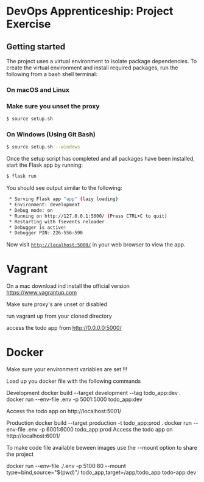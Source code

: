 # DevOps Apprenticeship: Project Exercise

## Getting started

The project uses a virtual environment to isolate package dependencies. To create the virtual environment and install required packages, run the following from a bash shell terminal:

### On macOS and Linux
### Make sure you unset the proxy ###

```bash
$ source setup.sh
```
### On Windows (Using Git Bash)
```bash
$ source setup.sh --windows
```

Once the setup script has completed and all packages have been installed, start the Flask app by running:
```bash
$ flask run
```

You should see output similar to the following:
```bash
 * Serving Flask app "app" (lazy loading)
 * Environment: development
 * Debug mode: on
 * Running on http://127.0.0.1:5000/ (Press CTRL+C to quit)
 * Restarting with fsevents reloader
 * Debugger is active!
 * Debugger PIN: 226-556-590
```
Now visit [`http://localhost:5000/`](http://localhost:5000/) in your web browser to view the app.


# Vagrant
On a mac download ind install the official version https://www.vagrantup.com 

Make sure proxy's are unset or disabled

run vagrant up from your cloned directory 

access the todo app from http://0.0.0.0:5000/ 


# Docker

Make sure your environment variables are set !!!

Load up you docker file with the following commands

Development 
docker build --target development --tag todo_app:dev .			
docker run --env-file .env -p 5001:5000 todo_app:dev	

Access the todo app on http://localhost:5001/

Production 
docker build --target production -t todo_app:prod .
docker run --env-file .env -p 6001:6000 todo_app:prod
Access the todo app on http://localhost:6001/

To make code file available beween images use the --mount option to share the project 

docker run --env-file ./.env -p 5100:80 --mount type=bind,source="$(pwd)"/ todo_app,target=/app/todo_app todo-app:dev



